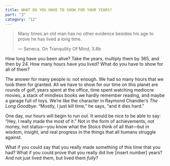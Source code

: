```yaml
---
title: WHAT DO YOU HAVE TO SHOW FOR YOUR YEARS?
part: "3"
category: "12"
---
```


> Many times an old man has no other evidence besides his age to prove he has lived a long time.
>
> — Seneca, On Tranquility Of Mind, 3.8b

How long have you been alive? Take the years, multiply them by 365, and then by 24. How many hours have you lived? What do you have to show for all of them?

The answer for many people is: not enough. We had so many hours that we took them for granted. All we have to show for our time on this planet are rounds of golf, years spent at the office, time spent watching mediocre movies, a stack of mindless books we hardly remember reading, and maybe a garage full of toys. We’re like the character in Raymond Chandler’s _The Long Goodbye_: “Mostly, I just kill time,” he says, “and it dies hard.”

One day, our hours will begin to run out. It would be nice to be able to say: “Hey, I really made the most of it.” Not in the form of achievements, not money, not status—you know what the Stoics think of all that—but in wisdom, insight, and real progress in the things that all humans struggle against.

What if you could say that you really made something of this time that you had? What if you could prove that you really did live [insert number] years? And not just lived them, but lived them _fully_?
